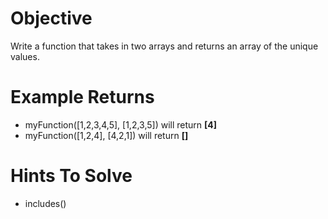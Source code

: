 # Objective
Write a function that takes in two arrays and returns an array of the unique values.

# Example Returns
* myFunction([1,2,3,4,5], [1,2,3,5]) will return **[4]**
* myFunction([1,2,4], [4,2,1]) will return **[]**

# Hints To Solve
* includes()